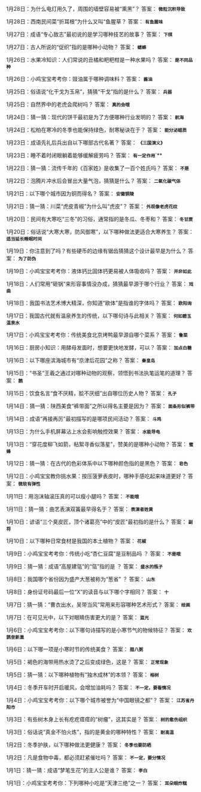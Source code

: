 1月28日：为什么电灯用久了，周围的墙壁容易被“熏黑”？ 答案： **`微粒沉积导致`**

1月28日：西南民间菜“折耳根”为什么又叫“鱼腥草？ 答案： **`有鱼腥味`**

1月27日：成语“专心致志”最初说的是学习哪种技艺的故事？ 答案： **`下棋`**

1月27日：古人所说的“促织”指的是哪种小动物？ 答案： **`蟋蟀`**

1月26日：水果冷知识：人们常说的丑橘和粑粑柑是一种水果吗？ 答案： **`是不同品种`**

1月26日：小鸡宝宝考考你：豉油属于哪种调味料？ 答案： **`酱油`**

1月25日：俗语说“化干戈为玉帛”，猜猜“干戈”指的是什么？ 答案： **`兵器`**

1月25日：自然界中的老虎会爬树吗？ 答案： **`真的会哦`**

1月24日：猜一猜：现代的饼干最初是为了方便哪种行业发明的？ 答案： **`航海`**

1月24日：松柏在寒冷的冬季也能保持绿色，耐寒秘诀在于？ 答案： **`能分泌蜡质`**

1月23日：成语先礼后兵出自以下哪部古代名著？ 答案： **`《三国演义》`**

1月23日：睡不着时闭眼躺着能够缓解疲劳吗？ 答案： **`有一定作用`**`**

1月22日：猜一猜：流传千年的《百家姓》是收集了一百个姓氏吗？ 答案： **`不是`**

1月22日：泡腾片冲水后会冒出大量气泡，猜猜是什么？ 答案： **`二氧化碳气体`**

1月21日：以下哪个城市因为铜而得名？ 答案： **`安徽铜陵`**

1月21日：猜一猜：川菜“虎皮青椒”为什么叫“虎皮”？ 答案： **`外观像老虎花纹`**

1月20日：民间有大寒吃“三冬”的习俗，通常指的是冬瓜、冬枣和？ 答案： **`冬甘蔗`**

1月20日：俗话说“大寒大寒，防风御寒”，以下哪种做法更适合大寒养生？ 答案： **`适当延长睡眠时间`**

1月19日：你注意到了吗？有些硬币的边缘有锯齿猜猜这个设计最早是为什么？ 答案： **`为了防伪`**

1月19日：小鸡宝宝考考你：液体钙比固体钙更易被人体吸收吗？ 答案： **`并非如此`**

1月18日：人们常用“砸锅”来形容事情没办成，猜猜最早源于哪个行业？ 答案： **`戏曲`**

1月18日：我国书法艺术博大精深，你知道“欧体”是指谁的字体吗？ 答案： **`欧阳询`**

1月17日：我国古代就有温泉养生的传统，以下哪句诗与此相关？ 答案： **`何如碧玉温泉水`**

1月17日：小鸡宝宝考考你：传统美食北京烤鸭最早源自哪个菜系？ 答案： **`鲁菜`**

1月16日：厨房小知识：用酵母发面时，想要更快地发酵，可以？ 答案： **`加点白糖`**

1月16日：以下哪座滨海城市有“京津后花园”之称？ 答案： **`秦皇岛`**

1月15日：“书圣”王羲之通过对哪种动物的观察，领悟到书法执笔运笔的道理？ 答案： **`鹅`**

1月15日：饮食名言“食不厌精，脍不厌细”出自哪位历史人物？ 答案： **`孔子`**

1月14日：猜一猜：陕西美食“裤带面”之所以得名主要是因为？ 答案： **`面条形似裤带`**

1月14日：成语“再接再厉”最初描写的是哪项民间活动？ 答案： **`斗鸡`**

1月13日：为什么手机屏幕沾上水会影响触控效果？ 答案： **`水能导电`**

1月13日：“穿花度柳飞如箭，粘絮寻香似落星”，赞美的是哪种小动物？ 答案： **`蜜蜂`**

1月12日：猜一猜：在古代的色彩体系中以下哪种颜色指的是黑色？ 答案： **`皂色`**

1月12日：小鸡宝宝教你挑水果：按压菠萝表皮时，哪种手感吃起来味道更好？ 答案： **`微软有弹性`**

1月11日：用泡沫轴滚压真的可以瘦小腿吗？ 答案： **`不能哦`**

1月11日：猜一猜：曲艺表演双簧最早得名于？ 答案： **`表演者姓黄`**

1月10日：谚语“三个臭皮匠，顶个诸葛亮”中的“皮匠”最初指的是什么？ 答案： **`副将`**

1月10日：以下哪种日常食材是我国的本土植物？ 答案： **`花椒`**

1月9日：小鸡宝宝考考你：传统小吃“杏仁豆腐”是豆制品吗 ？ 答案： **`不是哦`**

1月9日：猜一猜：成语“高屋建瓴”的“瓴”指的是 ？ 答案： **`盛水的瓶子`**

1月8日：我国哪个省份因为盛产大葱被称为“葱省” ？ 答案： **`山东`**

1月8日：身份证号码最后一位“X”的读音与以下哪个字相同？ 答案： **`十`**

1月7日：猜一猜：“曹衣出水，吴带当风”常用来形容哪种艺术形式？ 答案： **`绘画`**

1月7日：在可见光中，以下对眼睛伤害更大的是？ 答案： **`蓝光`**

1月6日：小鸡宝宝考考你：以下哪句诗描写的是小寒节气的物候特征？ 答案： **`欢鹊垒新巢`**

1月6日：以下哪一项是小寒时节的传统美食？ 答案： **`腊八粥`**

1月5日：褐色的海带用热水烫了之后变成绿色，这是？ 答案： **`正常现象`**

1月5日：猜一猜：以下哪种植物有“独木成林”的本领？ 答案： **`榕树`**

1月4日：冬季开车时开启暖风，会增加油耗吗？ 答案： **`不一定，要看情况`**

1月4日：小鸡宝宝考考你：以下哪个城市被誉为“中国眼镜之都”？ 答案： **`江苏省丹阳市`**

1月3日：有些树木身上长有疙疙瘩瘩的“树瘤”，这其实是？ 答案： **`树的愈伤组织`**

1月3日：俗话说“真金不怕火炼”，指的是黄金的哪种特性？ 答案： **`耐高温`**

1月2日：冬季护肤，以下哪种做法更健康？ 答案： **`冬季也要防晒`**

1月2日：凡是食物中毒，都必须赶紧催吐吗？ 答案： **`不一定，要分情况`**

1月1日：猜一猜：成语“梦笔生花”的主人公是谁？ 答案： **`李白`**

1月1日：小鸡宝宝考考你：下列哪种小吃是“天津三绝”之一？ 答案： **`耳朵眼炸糕`**
